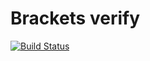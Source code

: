 # Brackets verify

[![Build Status](https://travis-ci.org/d946/brackets.svg?branch=master)](https://travis-ci.org/d946/brackets)